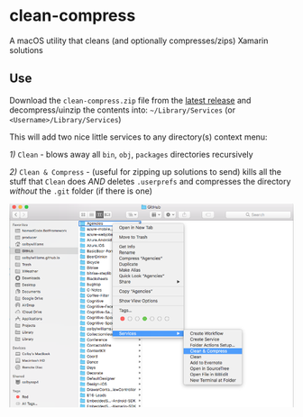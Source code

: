 # clean-compress

A macOS utility that cleans (and optionally compresses/zips) Xamarin solutions

## Use

Download the `clean-compress.zip` file from the [latest release](/releases/latest) and decompress/uinzip the contents into: `~/Library/Services` (or `<Username>/Library/Services`)

This will add two nice little services to any directory(s) context menu:

*1)* `Clean` - blows away all `bin`, `obj`, `packages` directories recursively 

*2)* `Clean & Compress` - (useful for zipping up solutions to send) kills all the stuff that `Clean` does *AND* deletes `.userprefs` and compresses the directory *without* the `.git` folder (if there is one)


![Screenshot](images/clean-compress.png)
